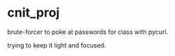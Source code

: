 # cnit_proj
brute-forcer to poke at passwords for class with pycurl.

trying to keep it light and focused.
